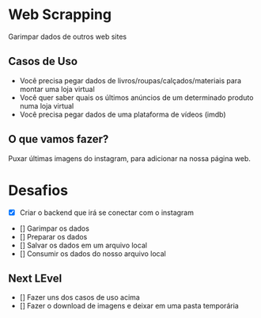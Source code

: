# Web Scrapping

Garimpar dados de outros web sites

## Casos de Uso

- Você precisa pegar dados de livros/roupas/calçados/materiais para montar uma loja virtual
- Você quer saber quais os últimos anúncios de um determinado produto numa loja virtual
- Você precisa pegar dados de uma plataforma de vídeos (imdb)

## O que vamos fazer?

Puxar últimas imagens do instagram, para adicionar na nossa página web.


# Desafios

- [x] Criar o backend que irá se conectar com o instagram
- [] Garimpar os dados
- [] Preparar os dados
- [] Salvar os dados em um arquivo local
- [] Consumir os dados do nosso arquivo local

## Next LEvel

- [] Fazer uns dos casos de uso acima
- [] Fazer o download de imagens e deixar em uma pasta temporária 